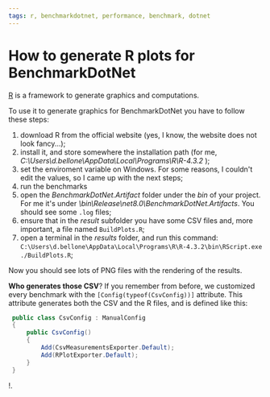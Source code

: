```yaml
---
tags: r, benchmarkdotnet, performance, benchmark, dotnet
---
```


# How to generate R plots for BenchmarkDotNet

[R](https://cran.r-project.org/bin/windows/base/) is a framework to generate graphics and computations.

To use it to generate graphics for BenchmarkDotNet you have to follow these steps:

1. download R from the official website (yes, I know, the website does not look fancy...);
2. install it, and store somewhere the installation path (for me, *C:\Users\d.bellone\AppData\Local\Programs\R\R-4.3.2* );
3. set the enviroment variable on Windows. For some reasons, I couldn't edit the values, so I came up with the next steps;
4. run the benchmarks
5. open the *BenchmarkDotNet.Artifact* folder under the *bin* of your project. For me it's under *\bin\Release\net8.0\BenchmarkDotNet.Artifacts*. You should see some `.log` files;
6. ensure that in the *result* subfolder you have some CSV files and, more important, a file named `BuildPlots.R`;
7. open a terminal in the *results* folder, and run this command: `C:\Users\d.bellone\AppData\Local\Programs\R\R-4.3.2\bin\RScript.exe ./BuildPlots.R`;

Now you should see lots of PNG files with the rendering of the results.

**Who generates those CSV**? If you remember from before, we customized every benchmark with the `[Config(typeof(CsvConfig))]` attribute. This attribute generates both the CSV and the R files, and is defined like this:

```cs
 public class CsvConfig : ManualConfig
 {
     public CsvConfig()
     {
         Add(CsvMeasurementsExporter.Default);
         Add(RPlotExporter.Default);
     }
 }
```

!.
